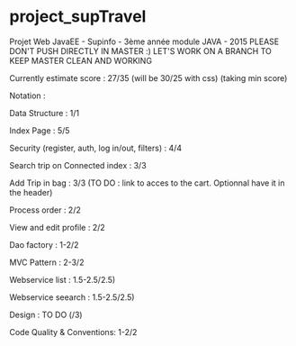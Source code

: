 # project_supTravel
Projet Web JavaEE - Supinfo - 3ème année module JAVA - 2015
PLEASE DON'T PUSH DIRECTLY IN MASTER :) LET'S WORK ON A BRANCH TO KEEP MASTER CLEAN AND WORKING

Currently estimate score : 27/35 (will be 30/25 with css) (taking min score)

Notation : 

Data Structure : 1/1

Index Page : 5/5

Security (register, auth, log in/out, filters) : 4/4

Search trip on Connected index : 3/3

Add Trip in bag : 3/3 (TO DO : link to acces to the cart. Optionnal have it in the header)

Process order : 2/2

View and edit profile : 2/2

Dao factory : 1-2/2

MVC Pattern : 2-3/2

Webservice list : 1.5-2.5/2.5)

Webservice seearch : 1.5-2.5/2.5)

Design : TO DO (/3)

Code Quality & Conventions: 1-2/2

